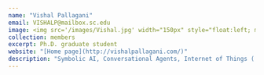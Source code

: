 ```yaml
---
name: "Vishal Pallagani"
email: VISHALP@mailbox.sc.edu
image: <img src='/images/Vishal.jpg' width="150px" style="float:left; margin:0px 10px 0px 0px;">
collection: members
excerpt: Ph.D. graduate student
website: "[Home page](http://vishalpallagani.com/)"
description: "Symbolic AI, Conversational Agents, Internet of Things ( IoT )."  
---
```

